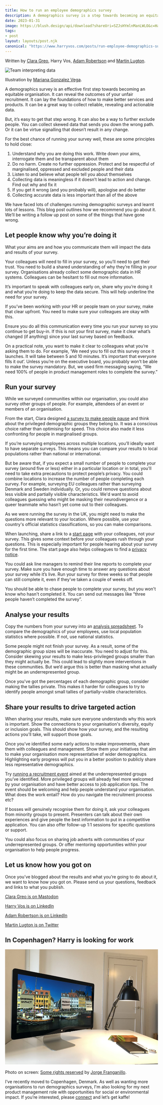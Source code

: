 ```yaml
---
title: How to run an employee demographics survey
description: A demographics survey is a step towards becoming an equitable organisation. It can reveal outcomes of unfair recruitment and help make better products.
date: 2023-01-31
image: https://blush.design/api/download?shareUri=SZJsHYmlnManLWLO&c=Hair_0%7Effc943-0.3%7E0f0f0f-0.5%7Ec38741-0.6%7E0f0f0f_Skin_0%7Ec26e5e-0.3%7E7d4439-0.5%7Ef6cbc3-0.6%7Ec26e5e&bg=ffffff&w=800&h=800&fm=png
tags:
- post
layout: layouts/post.njk
canonical: "https://www.harryvos.com/posts/run-employee-demographics-survey/"
---
```


Written by [Clara Greo](https://www.claragreo.com/), Harry Vos, [Adam Robertson](https://www.linkedin.com/in/robertsonadam31/) and [Martin Lugton](http://www.martinlugton.com/).

![Team interpreting data](https://blush.design/api/download?shareUri=SZJsHYmlnManLWLO&c=Hair_0%7Effc943-0.3%7E0f0f0f-0.5%7Ec38741-0.6%7E0f0f0f_Skin_0%7Ec26e5e-0.3%7E7d4439-0.5%7Ef6cbc3-0.6%7Ec26e5e&bg=ffffff&w=800&h=800&fm=png "Team interpreting data")

Illustration by [Mariana Gonzalez Vega](https://blush.design/collections/40G09koP55fYh86yZDnX/stuck-at-home/spot-illustration-brainstorming/SZJsHYmlnManLWLO?c=Hair_0%7Effc943-0.3%7E0f0f0f-0.5%7Ec38741-0.6%7E0f0f0f_Skin_0%7Ec26e5e-0.3%7E7d4439-0.5%7Ef6cbc3-0.6%7Ec26e5e&bg=ffffff).

A demographics survey is an effective first step towards becoming an equitable organisation. It can reveal the outcomes of your unfair recruitment. It can lay the foundations of how to make better services and products. It can be a great way to collect reliable, revealing and actionable data. 

But, it’s easy to get that step wrong. It can also be a way to further exclude people. You can collect skewed data that sends you down the wrong path. Or it can be virtue signalling that doesn’t result in any change.

For the best chance of running your survey well, these are some principles to hold close:

1. Understand why you are doing this work. Write down your aims, interrogate them and be transparent about them
2. Do no harm. Create no further oppression. Protect and be respectful of marginalised, oppressed and excluded people and their data
3. Listen to and believe what people tell you about themselves
4. Collecting data is meaningless if it doesn’t lead to action and change. Find out why and fix it
5. If you get it wrong (and you probably will), apologise and do better
6. Collecting accurate data is less important than all of the above

We have faced lots of challenges running demographic surveys and learnt lots of lessons. This blog post outlines how we recommend you go about it. We’ll be writing a follow up post on some of the things that have gone wrong. 

## Let people know why you’re doing it

What your aims are and how you communicate them will impact the data and results of your survey.

Your colleagues will need to fill in your survey, so you’ll need to get their trust. You need to build a shared understanding of why they’re filling in your survey. Organisations already collect some demographic data in HR systems. Colleagues can be hesitant to fill out more information.

It’s important to speak with colleagues early on, share why you’re doing it and what you’re doing to keep the data secure. This will help underline the need for your survey.

If you’ve been working with your HR or people team on your survey, make that clear upfront. You need to make sure your colleagues are okay with this.

Ensure you do all this communication every time you run your survey so you continue to get buy-in. If this is not your first survey, make it clear what’s changed (if anything) since your last survey based on feedback.

On a practical note, you want to make it clear to colleagues what you’re asking them to do. For example, ‘We need you to fill out this survey once it launches. It will take between 5 and 10 minutes. It’s important that everyone fills it out’. Unless you’re on the executive board, you probably won’t be able to make the survey mandatory. But, we used firm messaging saying, “We need 100% of people in product management roles to complete the survey.”

## Run your survey

While we surveyed communities within our organisation, you could also survey other groups of people. For example, attendees of an event or members of an organisation.

From the start, Clara designed [a survey to make people pause](https://padlet.com/vosageroll/mazp3i7yuss5d6f5) and think about the privileged demographic groups they belong to. It was a conscious choice rather than optimising for speed. This choice also made it less confronting for people in marginalised groups.

If you’re surveying employees across multiple locations, you’ll ideally want to have separate surveys. This means you can compare your results to local populations rather than national or international.

But be aware that, if you expect a small number of people to complete your survey (around five or less) either in a particular location or in total, you'll need to take extra precautions to protect people’s privacy. You could combine locations to increase the number of people completing each survey. For example, surveying EU colleagues rather than surveying Denmark and Sweden individually. Or, you could remove questions about less visible and partially visible characteristics. We'd want to avoid colleagues guessing who might be masking their neurodivergence or a queer teammate who hasn’t yet come out to their colleagues.

As we were running the survey in the UK, you might need to make the questions more relevant to your location. Where possible, use your country's official statistics classifications, so you can make comparisons.

When launching, share a link to a [start page](https://docs.google.com/document/d/1srBpVw3eFRNZns0_pQUunjXECjUMXsg3c8k7tcivEPs/edit?usp=share_link) with your colleagues, not your survey. This gives some context before your colleagues rush through your questions. This is especially important for people hearing about your survey for the first time. The start page also helps colleagues to find a [privacy notice](https://docs.google.com/document/d/12oEy2Vt4gkodqxq3z3wkMjHLYeYeHK_i1U81PrnyTsM/edit?usp=sharing).

You could ask line managers to remind their line reports to complete your survey. Make sure you have enough time to answer any questions about your survey while it’s live. Run your survey for three weeks so that people can still complete it, even if they’ve taken a couple of weeks off.

You should be able to chase people to complete your survey, but you won't know who hasn't completed it. You can send out messages like “three people haven’t completed the survey”.

## Analyse your results

Copy the numbers from your survey into an [analysis spreadsheet](https://docs.google.com/spreadsheets/d/1okMRWA5nvjgfTCkXGXbC80i_MvY-cAOsg1IFP9i9Vlo/edit?skip_itp2_check=true#gid=0). To compare the demographics of your employees, use local population statistics where possible. If not, use national statistics.

Some people might not finish your survey. As a result, some of the demographic group sizes will be inaccurate. You need to adjust for this. Consider skewing your results to make less-privileged groups smaller than they might actually be. This could lead to slightly more interventions in these communities. But we’d argue this is better than masking what actually might be an underrepresented group.

Once you've got the percentages of each demographic group, consider making the tallies private. This makes it harder for colleagues to try to identify people amongst small tallies of partially-visible characteristics.

## Share your results to drive targeted action

When sharing your results, make sure everyone understands why this work is important. Show the connections to your organisation's diversity, equity or inclusion goals. This should show how your survey, and the resulting actions you’ll take, will support those goals.

Once you’ve identified some early actions to make improvements, share them with colleagues and management. Show them your initiatives that aim to make your organisation more representative of wider demographics. Highlighting early progress will put you in a better position to publicly share less representative demographics.

Try [running a recruitment event](https://designnotes.blog.gov.uk/2022/01/19/how-to-run-a-careers-event-to-increase-the-diversity-of-your-team/) aimed at the underrepresented groups you’ve identified. More privileged groups will already feel more welcomed by your organisation and have better access to job application tips. The event should be welcoming and help people understand your organisation. What does the work entail? How do you navigate the recruitment process etc?

If bosses will genuinely recognise them for doing it, ask your colleagues from minority groups to present. Presenters can talk about their own experiences and give people the best information to put in a competitive application. You can also offer follow-up 1:1 sessions for specific questions or support.

You could also focus on sharing job adverts with communities of your underrepresented groups. Or offer mentoring opportunities within your organisation to help people progress.

## Let us know how you got on

Once you’ve blogged about the results and what you’re going to do about it, we want to know how you got on. Please send us your questions, feedback and links to what you publish.

[Clara Greo is on Mastodon](https://mastodon.social/@claragt@mastodon.me.uk)

[Harry Vos is on LinkedIn](https://www.linkedin.com/in/harryjvos/)

[Adam Robertson is on LinkedIn](https://www.linkedin.com/in/robertsonadam31/)

[Martin Lugton is on Twitter](https://twitter.com/martinlugton)

## In Copenhagen? Harry is looking for work

![Photo of Nyhavn, Copenhagen, with sticky notes on buildings reading, "environmental impact, product management and social impact"​](/img/copenhagen-interests.jpeg "Harry's interests in Copenhagen")

Photo on screen: [Some rights reserved](https://creativecommons.org/licenses/by/2.0/) by [Jorge Franganillo](https://www.flickr.com/photos/franganillo/).

I’ve recently moved to Copenhagen, Denmark. As well as wanting more organisations to run demographics surveys, I'm also looking for my next product management role with opportunities for social or environmental impact. If you’re interested, please [connect](https://www.linkedin.com/in/harryjvos/) and let’s get kaffe!